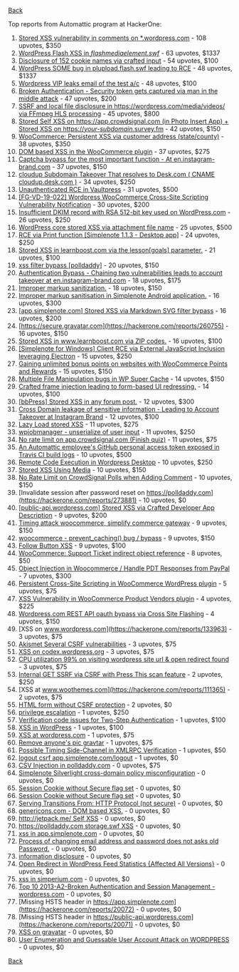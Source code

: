 [Back](../README.md)

Top reports from Automattic program at HackerOne:

1. [Stored XSS vulnerability in comments on *.wordpress.com](https://hackerone.com/reports/707720) - 108 upvotes, $350
2. [WordPress Flash XSS in *flashmediaelement.swf*](https://hackerone.com/reports/134546) - 63 upvotes, $1337
3. [Disclosure of 152 cookie names via crafted input](https://hackerone.com/reports/310105) - 54 upvotes, $100
4. [WordPress SOME bug in plupload.flash.swf leading to RCE](https://hackerone.com/reports/134738) - 48 upvotes, $1337
5. [Wordpress VIP leaks email of the test a/c](https://hackerone.com/reports/540301) - 48 upvotes, $100
6. [Broken Authentication - Security token gets captured via man in the middle attack](https://hackerone.com/reports/206650) - 47 upvotes, $200
7. [SSRF and local file disclosure in https://wordpress.com/media/videos/ via FFmpeg HLS processing](https://hackerone.com/reports/237381) - 45 upvotes, $800
8. [Stored Self XSS on https://app.crowdsignal.com (in Photo Insert App) + Stored XSS on https://*your-subdomain*.survey.fm](https://hackerone.com/reports/667188) - 42 upvotes, $150
9. [WooCommerce: Persistent XSS via customer address (state/county)](https://hackerone.com/reports/530499) - 38 upvotes, $350
10. [DOM based XSS in the WooCommerce plugin](https://hackerone.com/reports/507139) - 37 upvotes, $275
11. [Captcha bypass for the most important function - At en.instagram-brand.com](https://hackerone.com/reports/206653) - 37 upvotes, $150
12. [cloudup Subdomain Takeover That resolves to Desk.com ( CNAME cloudup.desk.com )](https://hackerone.com/reports/201796) - 34 upvotes, $250
13. [Unauthenticated RCE in Vaultpress](https://hackerone.com/reports/236552) - 31 upvotes, $500
14. [[FG-VD-19-022] Wordpress WooCommerce Cross-Site Scripting Vulnerability Notification](https://hackerone.com/reports/495583) - 30 upvotes, $200
15. [Insufficient DKIM record with RSA 512-bit key used on WordPress.com](https://hackerone.com/reports/550937) - 26 upvotes, $250
16. [WordPress core stored XSS via attachment file name](https://hackerone.com/reports/139245) - 25 upvotes, $500
17. [RCE via Print function [Simplenote 1.1.3 - Desktop app]](https://hackerone.com/reports/358049) - 24 upvotes, $250
18. [Stored XSS in learnboost.com via the lesson[goals] parameter.](https://hackerone.com/reports/300270) - 21 upvotes, $100
19. [xss filter bypass [polldaddy]](https://hackerone.com/reports/264832) - 20 upvotes, $150
20. [Authentication Bypass - Chaining two vulnerabilities leads to account takeover at en.instagram-brand.com](https://hackerone.com/reports/209008) - 18 upvotes, $175
21. [Improper markup sanitization.](https://hackerone.com/reports/289823) - 18 upvotes, $150
22. [Improper markup sanitisation in Simplenote Android application.](https://hackerone.com/reports/297547) - 16 upvotes, $300
23. [[app.simplenote.com] Stored XSS via Markdown SVG filter bypass](https://hackerone.com/reports/271007) - 16 upvotes, $200
24. [https://secure.gravatar.com](https://hackerone.com/reports/260755) - 16 upvotes, $150
25. [Stored XSS in www.learnboost.com via ZIP codes.](https://hackerone.com/reports/300812) - 16 upvotes, $100
26. [[Simplenote for Windows] Client RCE via External JavaScript Inclusion leveraging Electron](https://hackerone.com/reports/291539) - 15 upvotes, $250
27. [Gaining unlimited bonus points on websites with WooCommerce Points and Rewards](https://hackerone.com/reports/592803) - 15 upvotes, $150
28. [Multiple File Manipulation bugs in WP Super Cache](https://hackerone.com/reports/240886) - 14 upvotes, $150
29. [Crafted frame injection leading to form-based UI redressing.](https://hackerone.com/reports/291683) - 14 upvotes, $100
30. [[bbPress] Stored XSS in any forum post.](https://hackerone.com/reports/151117) - 12 upvotes, $300
31. [Cross Domain leakage of sensitive information - Leading to Account Takeover at Instagram Brand](https://hackerone.com/reports/209352) - 12 upvotes, $100
32. [Lazy Load stored XSS](https://hackerone.com/reports/152416) - 11 upvotes, $275
33. [wpjobmanager - unserialize of user input](https://hackerone.com/reports/308489) - 11 upvotes, $250
34. [No rate limit on app.crowdsignal.com (Finish quiz)](https://hackerone.com/reports/568832) - 11 upvotes, $75
35. [An Automattic employee's GitHub personal access token exposed in Travis CI build logs](https://hackerone.com/reports/218264) - 10 upvotes, $500
36. [Remote Code Execution in Wordpress Desktop](https://hackerone.com/reports/301458) - 10 upvotes, $250
37. [Stored XSS Using Media](https://hackerone.com/reports/275386) - 10 upvotes, $150
38. [No Rate Limit on CrowdSignal Polls when Adding Comment](https://hackerone.com/reports/488923) - 10 upvotes, $150
39. [Invalidate session after password reset on https://polldaddy.com](https://hackerone.com/reports/273881) - 10 upvotes, $0
40. [[public-api.wordpress.com] Stored XSS via Crafted Developer App Description](https://hackerone.com/reports/293743) - 9 upvotes, $200
41. [Timing attack woocommerce, simplify commerce gateway](https://hackerone.com/reports/239359) - 9 upvotes, $150
42. [woocommerce - prevent_caching() bug / bypass](https://hackerone.com/reports/241323) - 9 upvotes, $150
43. [Follow Button XSS](https://hackerone.com/reports/172574) - 9 upvotes, $100
44. [WooCommerce: Support Ticket indirect object reference](https://hackerone.com/reports/91599) - 8 upvotes, $50
45. [Object Injection in Woocommerce / Handle PDT Responses from PayPal](https://hackerone.com/reports/245228) - 7 upvotes, $300
46. [Persistent Cross-Site Scripting in WooCommerce WordPress plugin](https://hackerone.com/reports/152692) - 5 upvotes, $75
47. [XSS Vulnerability in WooCommerce Product Vendors plugin](https://hackerone.com/reports/253313) - 4 upvotes, $225
48. [Wordpress.com REST API oauth bypass via Cross Site Flashing](https://hackerone.com/reports/176308) - 4 upvotes, $150
49. [XSS on www.wordpress.com](https://hackerone.com/reports/133963) - 3 upvotes, $75
50. [Akismet Several CSRF vulnerabilities](https://hackerone.com/reports/131108) - 3 upvotes, $75
51. [XSS on codex.wordpress.org](https://hackerone.com/reports/104559) - 3 upvotes, $75
52. [CPU utilization 99% on visiting wordpress site url &amp; open redirect found](https://hackerone.com/reports/129091) - 3 upvotes, $75
53. [Internal GET SSRF via CSRF with Press This scan feature](https://hackerone.com/reports/110801) - 2 upvotes, $250
54. [XSS at www.woothemes.com](https://hackerone.com/reports/111365) - 2 upvotes, $75
55. [HTML form without CSRF protection](https://hackerone.com/reports/7849) - 2 upvotes, $0
56. [privilege escalation](https://hackerone.com/reports/13959) - 1 upvotes, $250
57. [Verification code issues for Two-Step Authentication](https://hackerone.com/reports/67660) - 1 upvotes, $100
58. [XSS in WordPress](https://hackerone.com/reports/81736) - 1 upvotes, $100
59. [XSS at wordpress.com](https://hackerone.com/reports/111500) - 1 upvotes, $75
60. [Remove anyone's pic gravtar](https://hackerone.com/reports/101145) - 1 upvotes, $75
61. [Possible Timing Side-Channel in XMLRPC Verification](https://hackerone.com/reports/107296) - 1 upvotes, $50
62. [logout csrf app.simplenote.com/logout](https://hackerone.com/reports/13705) - 1 upvotes, $0
63. [CSV Injection in polldaddy.com](https://hackerone.com/reports/92353) - 0 upvotes, $75
64. [Simplenote Silverlight cross-domain policy misconfiguration](https://hackerone.com/reports/7571) - 0 upvotes, $0
65. [Session Cookie without Secure flag set](https://hackerone.com/reports/7680) - 0 upvotes, $0
66. [Session Cookie without Secure flag set](https://hackerone.com/reports/7843) - 0 upvotes, $0
67. [Serving Transitions From: HTTP Protocol (not secure)](https://hackerone.com/reports/14803) - 0 upvotes, $0
68. [genericons.com - DOM based XSS.](https://hackerone.com/reports/14305) - 0 upvotes, $0
69. [http://jetpack.me/ Self XSS](https://hackerone.com/reports/14303) - 0 upvotes, $0
70. [https://polldaddy.com storage.swf XSS](https://hackerone.com/reports/9522) - 0 upvotes, $0
71. [xss in app.simplenote.com](https://hackerone.com/reports/13703) - 0 upvotes, $0
72. [Process of changing email address and password does not asks old Password.](https://hackerone.com/reports/15777) - 0 upvotes, $0
73. [information disclosure](https://hackerone.com/reports/13939) - 0 upvotes, $0
74. [Open Redirect in WordPress Feed Statistics {Affected All Versions}](https://hackerone.com/reports/22142) - 0 upvotes, $0
75. [xss in simperium.com](https://hackerone.com/reports/13746) - 0 upvotes, $0
76. [Top 10 2013-A2-Broken Authentication and Session Management - wordpress.com](https://hackerone.com/reports/18503) - 0 upvotes, $0
77. [Missing HSTS header in https://app.simplenote.com](https://hackerone.com/reports/20072) - 0 upvotes, $0
78. [Missing HSTS header in https://public-api.wordpress.com](https://hackerone.com/reports/20071) - 0 upvotes, $0
79. [XSS on gravatar](https://hackerone.com/reports/13794) - 0 upvotes, $0
80. [User Enumeration and Guessable User Account Attack on WORDPRESS](https://hackerone.com/reports/16439) - 0 upvotes, $0


[Back](../README.md)